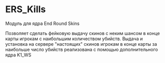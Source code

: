 # ERS_Kills
Модуль для ядра End Round Skins

Позволяет сделать фейковую выдачу скинов с неким шансом в конце карты игрокам с наибольшим количеством убийств.
Выдача и установка на сервере "настоящих" скинов игрокам в конце карты за наибольше число убийств реализована с помощью дополнительного ядра K1_WS
